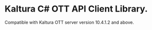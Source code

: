 # Kaltura C# OTT API Client Library.
Compatible with Kaltura OTT server version 10.4.1.2 and above.
